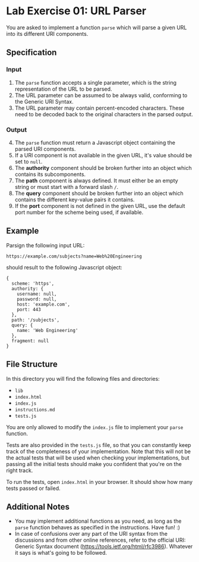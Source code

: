 # Lab Exercise 01: URL Parser

You are asked to implement a function `parse` which will parse a given URL into
its different URI components.


## Specification

### Input
1. The `parse` function accepts a single parameter, which is the string
  representation of the URL to be parsed.
2. The URL parameter can be assumed to be always valid, conforming to the
  Generic URI Syntax.
3. The URL parameter may contain percent-encoded characters. These need to be
  decoded back to the original characters in the parsed output.

### Output
4. The `parse` function must return a Javascript object containing the parsed
  URI components.
5. If a URI component is not available in the given URL, it's value should be
  set to `null`.
6. The __authority__ component should be broken further into an object which
  contains its subcomponents.
7. The __path__ component is always defined. It must either be an empty string
  or must start with a forward slash `/`.
8. The __query__ component should be broken further into an object which
  contains the different key-value pairs it contains.
9. If the __port__ component is not defined in the given URL, use the default
  port number for the scheme being used, if available.


## Example

Parsign the following input URL:

```
https://example.com/subjects?name=Web%20Engineering
```

should result to the following Javascript object:

```
{
  scheme: 'https',
  authority: {
    username: null,
    password: null,
    host: 'example.com',
    port: 443
  },
  path: '/subjects',
  query: {
    name: 'Web Engineering'
  },
  fragment: null
}
```


## File Structure

In this directory you will find the following files and directories:

- `lib`
- `index.html`
- `index.js`
- `instructions.md`
- `tests.js`

You are only allowed to modify the `index.js` file to implement your `parse`
function.

Tests are also provided in the `tests.js` file, so that you can constantly
keep track of the completeness of your implementation. Note that this will not
be the actual tests that will be used when checking your implementations, but
passing all the initial tests should make you confident that you're on the
right track.

To run the tests, open `index.html` in your browser. It should show how many
tests passed or failed.


## Additional Notes

- You may implement additional functions as you need, as long as the `parse`
  function behaves as specified in the instructions. Have fun! :)
- In case of confusions over any part of the URI syntax from the discussions
  and from other online references, refer to the official URI: Generic Syntax
  document (https://tools.ietf.org/html/rfc3986). Whatever it says is what's
  going to be followed.
